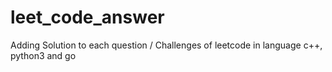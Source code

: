 # leet_code_answer
Adding Solution to each question / Challenges of leetcode in language c++, python3 and go
